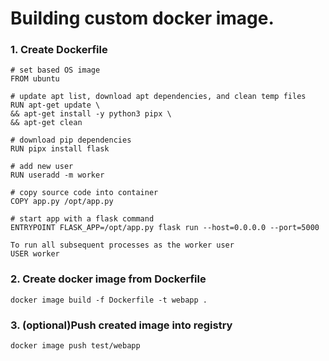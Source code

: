 # Building custom docker image.
### 1. Create Dockerfile
```
# set based OS image
FROM ubuntu

# update apt list, download apt dependencies, and clean temp files
RUN apt-get update \
&& apt-get install -y python3 pipx \
&& apt-get clean

# download pip dependencies
RUN pipx install flask

# add new user
RUN useradd -m worker

# copy source code into container
COPY app.py /opt/app.py

# start app with a flask command
ENTRYPOINT FLASK_APP=/opt/app.py flask run --host=0.0.0.0 --port=5000

To run all subsequent processes as the worker user
USER worker
```
### 2. Create docker image from Dockerfile
```
docker image build -f Dockerfile -t webapp .
```
### 3. (optional)Push created image into registry
```
docker image push test/webapp
```
